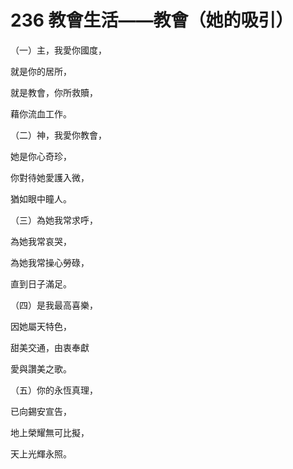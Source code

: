 # 236 教會生活——教會（她的吸引）

（一）主，我愛你國度，

就是你的居所，

就是教會，你所救贖，

藉你流血工作。

（二）神，我愛你教會，

她是你心奇珍，

你對待她愛護入微，

猶如眼中瞳人。

（三）為她我常求呼，

為她我常哀哭，

為她我常操心勞碌，

直到日子滿足。

（四）是我最高喜樂，

因她屬天特色，

甜美交通，由衷奉獻

愛與讚美之歌。

（五）你的永恆真理，

已向錫安宣告，

地上榮耀無可比擬，

天上光輝永照。

